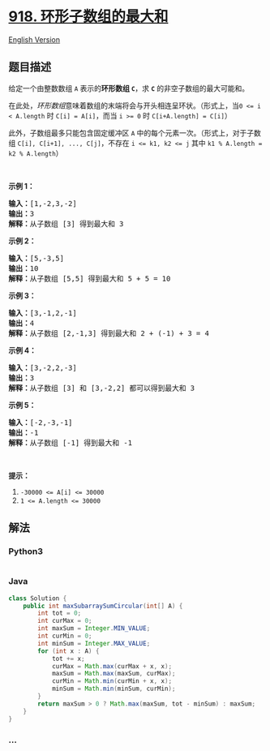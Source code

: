 # [918. 环形子数组的最大和](https://leetcode-cn.com/problems/maximum-sum-circular-subarray)

[English Version](/solution/0900-0999/0918.Maximum%20Sum%20Circular%20Subarray/README_EN.md)

## 题目描述

<!-- 这里写题目描述 -->
<p>给定一个由整数数组 <code>A</code>&nbsp;表示的<strong>环形数组 <code>C</code></strong>，求 <code><strong>C</strong></code>&nbsp;的非空子数组的最大可能和。</p>

<p>在此处，<em>环形数组</em>意味着数组的末端将会与开头相连呈环状。（形式上，当<code>0 &lt;= i &lt; A.length</code>&nbsp;时&nbsp;<code>C[i] = A[i]</code>，而当&nbsp;<code>i &gt;= 0</code>&nbsp;时&nbsp;<code>C[i+A.length] = C[i]</code>）</p>

<p>此外，子数组最多只能包含固定缓冲区 <code>A</code>&nbsp;中的每个元素一次。（形式上，对于子数组&nbsp;<code>C[i], C[i+1], ..., C[j]</code>，不存在&nbsp;<code>i &lt;= k1, k2 &lt;= j</code>&nbsp;其中&nbsp;<code>k1 % A.length&nbsp;= k2 % A.length</code>）</p>

<p>&nbsp;</p>

<p><strong>示例 1：</strong></p>

<pre><strong>输入：</strong>[1,-2,3,-2]
<strong>输出：</strong>3
<strong>解释：</strong>从子数组 [3] 得到最大和 3
</pre>

<p><strong>示例 2：</strong></p>

<pre><strong>输入：</strong>[5,-3,5]
<strong>输出：</strong>10
<strong>解释：</strong>从子数组 [5,5] 得到最大和 5 + 5 = 10
</pre>

<p><strong>示例 3：</strong></p>

<pre><strong>输入：</strong>[3,-1,2,-1]
<strong>输出：</strong>4
<strong>解释：</strong>从子数组 [2,-1,3] 得到最大和 2 + (-1) + 3 = 4
</pre>

<p><strong>示例 4：</strong></p>

<pre><strong>输入：</strong>[3,-2,2,-3]
<strong>输出：</strong>3
<strong>解释：</strong>从子数组 [3] 和 [3,-2,2] 都可以得到最大和 3
</pre>

<p><strong>示例 5：</strong></p>

<pre><strong>输入：</strong>[-2,-3,-1]
<strong>输出：</strong>-1
<strong>解释：</strong>从子数组 [-1] 得到最大和 -1
</pre>

<p>&nbsp;</p>

<p><strong>提示：</strong></p>

<ol>
	<li><code>-30000 &lt;= A[i] &lt;= 30000</code></li>
	<li><code>1 &lt;= A.length &lt;= 30000</code></li>
</ol>

## 解法

<!-- 这里可写通用的实现逻辑 -->

<!-- tabs:start -->

### **Python3**

<!-- 这里可写当前语言的特殊实现逻辑 -->

```python

```

### **Java**

<!-- 这里可写当前语言的特殊实现逻辑 -->

```java
class Solution {
    public int maxSubarraySumCircular(int[] A) {
        int tot = 0;
        int curMax = 0;
        int maxSum = Integer.MIN_VALUE;
        int curMin = 0;
        int minSum = Integer.MAX_VALUE;
        for (int x : A) {
            tot += x;
            curMax = Math.max(curMax + x, x);
            maxSum = Math.max(maxSum, curMax);
            curMin = Math.min(curMin + x, x);
            minSum = Math.min(minSum, curMin);
        }
        return maxSum > 0 ? Math.max(maxSum, tot - minSum) : maxSum;
    }
}

```

### **...**

```

```

<!-- tabs:end -->
